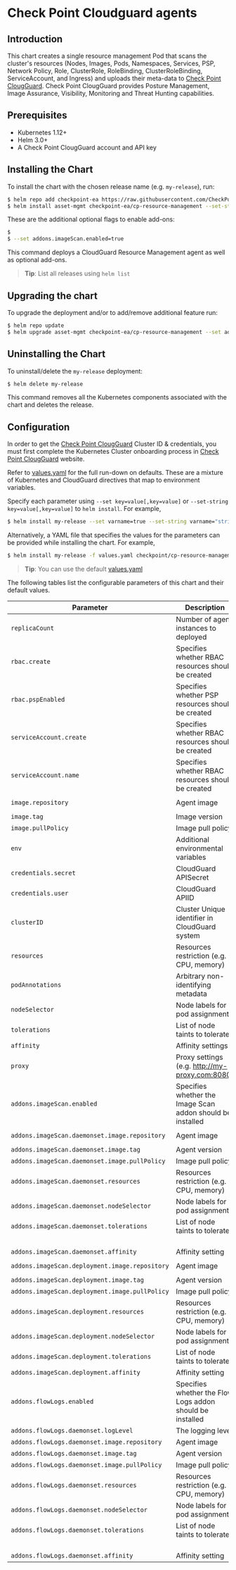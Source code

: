 #  Check Point Cloudguard agents

## Introduction

This chart creates a single resource management Pod that scans the cluster's resources (Nodes, Images, Pods, Namespaces, Services, PSP, Network Policy, Role, ClusterRole, RoleBinding, ClusterRoleBinding, ServiceAccount, and Ingress) and uploads their meta-data to [Check Point ClougGuard](https://secure.dome9.com/).
Check Point ClougGuard provides Posture Management, Image Assurance, Visibility, Monitoring and Threat Hunting capabilities.

## Prerequisites

- Kubernetes 1.12+
- Helm 3.0+
- A Check Point ClougGuard account and API key

## Installing the Chart

To install the chart with the chosen release name (e.g. `my-release`), run:

```bash
$ helm repo add checkpoint-ea https://raw.githubusercontent.com/CheckPointSW/charts/ea/repository/
$ helm install asset-mgmt checkpoint-ea/cp-resource-management --set-string credentials.user=[CloudGuard API Key] --set-string credentials.secret=[CloudGuard API Secret] --set-string clusterID=[Cluster ID] --namespace=[Namespace] --create-namespace
```

These are the additional optional flags to enable add-ons:

```bash
$ 
$ --set addons.imageScan.enabled=true 
```

This command deploys a CloudGuard Resource Management agent as well as optional add-ons.


> **Tip**: List all releases using `helm list`


## Upgrading the chart

To upgrade the deployment and/or to add/remove additional feature run:

```bash
$ helm repo update
$ helm upgrade asset-mgmt checkpoint-ea/cp-resource-management --set addons.imageScan.enabled=[true/false] --set addons.flowLogs.enabled=[true/false] --namespace=[Namespace]
```

## Uninstalling the Chart

To uninstall/delete the `my-release` deployment:

```bash
$ helm delete my-release
```

This command removes all the Kubernetes components associated with the chart and deletes the release.

## Configuration

In order to get the [Check Point ClougGuard](https://secure.dome9.com/) Cluster ID & credentials, you must first complete the Kubernetes Cluster onboarding process in [Check Point ClougGuard](https://secure.dome9.com/) website.

Refer to [values.yaml](values.yaml) for the full run-down on defaults. These are a mixture of Kubernetes and CloudGuard directives that map to environment variables.

Specify each parameter using `--set key=value[,key=value]` or `--set-string key=value[,key=value]` to `helm install`. For example,

```bash
$ helm install my-release --set varname=true --set-string varname="string" checkpoint/cp-resource-management
```

Alternatively, a YAML file that specifies the values for the parameters can be provided while installing the chart. For example,

```bash
$ helm install my-release -f values.yaml checkpoint/cp-resource-management
```

> **Tip**: You can use the default [values.yaml](values.yaml)

The following tables list the configurable parameters of this chart and their default values.

| Parameter                                                  | Description                                                     | Default                                          |
| ---------------------------------------------------------- | --------------------------------------------------------------- | ------------------------------------------------ |
| `replicaCount`                                             | Number of agent instances to deployed                           | `1`                                              |
| `rbac.create`                                              | Specifies whether RBAC resources should be created              | `true`                                           |
| `rbac.pspEnabled`                                          | Specifies whether PSP resources should be created               | `false`                                          |
| `serviceAccount.create`                                    | Specifies whether RBAC resources should be created              | `true`                                           |
| `serviceAccount.name`                                      | Specifies whether RBAC resources should be created              | ``                                               |
| `image.repository`                                         | Agent image                                                     | `quay.io/checkpoint/cp-resource-management`      |
| `image.tag`                                                | Image version                                                   | `{TAG_NAME}`                                     |
| `image.pullPolicy`                                         | Image pull policy                                               | `IfNotPresent`                                   |
| `env`                                                      | Additional environmental variables                              | `{}`                                             |
| `credentials.secret`                                       | CloudGuard APISecret                                            | `CHANGEME`                                       |
| `credentials.user`                                         | CloudGuard APIID                                                | `CHANGEME`                                       |
| `clusterID`                                                | Cluster Unique identifier in CloudGuard system                  | `CHANGEME`                                       |
| `resources`                                                | Resources restriction (e.g. CPU, memory)                        | `{}`                                             |
| `podAnnotations`                                           | Arbitrary non-identifying metadata                              | `{}`                                             |
| `nodeSelector`                                             | Node labels for pod assignment                                  | `{}`                                             |
| `tolerations`                                              | List of node taints to tolerate                                 | `[]`                                             |
| `affinity`                                                 | Affinity settings                                               | `{}`                                             |
| `proxy`                                                    | Proxy settings (e.g. http://my-proxy.com:8080)                  | `{}`                                             |
| `addons.imageScan.enabled`                                 | Specifies whether the Image Scan addon should be installed      | `false`                                          |
| `addons.imageScan.daemonset.image.repository`              | Agent image                                                     | `quay.io/checkpoint/imagescan-node`              |
| `addons.imageScan.daemonset.image.tag`                     | Agent version                                                   | `{TAG_NAME}`                                     |
| `addons.imageScan.daemonset.image.pullPolicy`              | Image pull policy                                               | `IfNotPresent`                                   |
| `addons.imageScan.daemonset.resources`                     | Resources restriction (e.g. CPU, memory)                        | `{}`                                             |
| `addons.imageScan.daemonset.nodeSelector`                  | Node labels for pod assignment                                  | `{}`                                             |
| `addons.imageScan.daemonset.tolerations`                   | List of node taints to tolerate                                 | `key: node-role.kubernetes.io/master`            |
|                                                            |                                                                 | `effect: NoSchedule`                             |
| `addons.imageScan.daemonset.affinity`                      | Affinity setting                                                | `{}`                                             |
| `addons.imageScan.deployment.image.repository`             | Agent image                                                     | `quay.io/checkpoint/imagescan-central`           |
| `addons.imageScan.deployment.image.tag`                    | Agent version                                                   | `{TAG_NAME}`                                     |
| `addons.imageScan.deployment.image.pullPolicy`             | Image pull policy                                               | `IfNotPresent`                                   |
| `addons.imageScan.deployment.resources`                    | Resources restriction (e.g. CPU, memory)                        | `{}`                                             |
| `addons.imageScan.deployment.nodeSelector`                 | Node labels for pod assignment                                  | `{}`                                             |
| `addons.imageScan.deployment.tolerations`                  | List of node taints to tolerate                                 | `[]`                                             |
| `addons.imageScan.deployment.affinity`                     | Affinity setting                                                | `{}`                                             |
| `addons.flowLogs.enabled`                                  | Specifies whether the Flow Logs addon should be installed       | `false`                                          |
| `addons.flowLogs.daemonset.logLevel`                       | The logging level                                               | `info`                                           |
| `addons.flowLogs.daemonset.image.repository`               | Agent image                                                     | `quay.io/checkpoint/flow_logs`                   |
| `addons.flowLogs.daemonset.image.tag`                      | Agent version                                                   | `{TAG_NAME}`                                     |
| `addons.flowLogs.daemonset.image.pullPolicy`               | Image pull policy                                               | `IfNotPresent`                                   |
| `addons.flowLogs.daemonset.resources`                      | Resources restriction (e.g. CPU, memory)                        | `{}`                                             |
| `addons.flowLogs.daemonset.nodeSelector`                   | Node labels for pod assignment                                  | `{}`                                             |
| `addons.flowLogs.daemonset.tolerations`                    | List of node taints to tolerate                                 | `key: node-role.kubernetes.io/master`            |
|                                                            |                                                                 | `effect: NoSchedule`                             |
| `addons.flowLogs.daemonset.affinity`                       | Affinity setting                                                | `{}`                                             |
